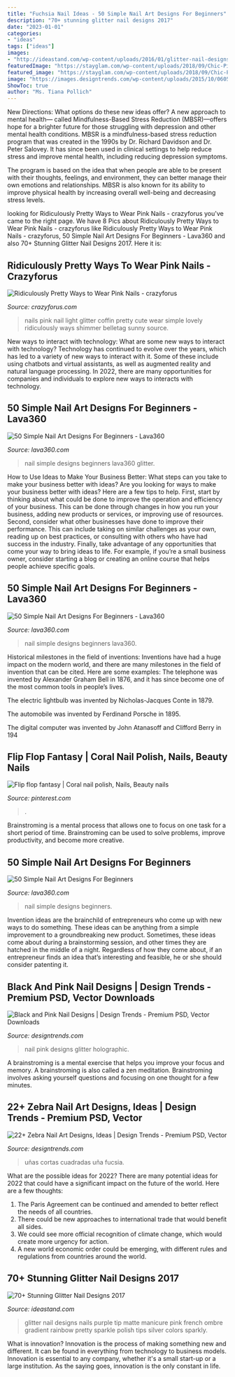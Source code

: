 ```yaml
---
title: "Fuchsia Nail Ideas - 50 Simple Nail Art Designs For Beginners"
description: "70+ stunning glitter nail designs 2017"
date: "2023-01-01"
categories:
- "ideas"
tags: ["ideas"]
images:
- "http://ideastand.com/wp-content/uploads/2016/01/glitter-nail-designs/61-glitter-nail-art-designs.jpg"
featuredImage: "https://stayglam.com/wp-content/uploads/2018/09/Chic-Pink-and-Shimmer-Accent-Nails.jpg"
featured_image: "https://stayglam.com/wp-content/uploads/2018/09/Chic-Pink-and-Shimmer-Accent-Nails.jpg"
image: "https://images.designtrends.com/wp-content/uploads/2015/10/06050603/Pink-Black-Zebra-Nail-Design.jpg"
ShowToc: true
author: "Ms. Tiana Pollich"
---
```



New Directions: What options do these new ideas offer?
A new approach to mental health— called Mindfulness-Based Stress Reduction (MBSR)—offers hope for a brighter future for those struggling with depression and other mental health conditions.
MBSR is a mindfulness-based stress reduction program that was created in the 1990s by Dr. Richard Davidson and Dr. Peter Salovey. It has since been used in clinical settings to help reduce stress and improve mental health, including reducing depression symptoms.

The program is based on the idea that when people are able to be present with their thoughts, feelings, and environment, they can better manage their own emotions and relationships. MBSR is also known for its ability to improve physical health by increasing overall well-being and decreasing stress levels.

	

		
looking for Ridiculously Pretty Ways to Wear Pink Nails - crazyforus you've came to the right page. We have 8 Pics about Ridiculously Pretty Ways to Wear Pink Nails - crazyforus like Ridiculously Pretty Ways to Wear Pink Nails - crazyforus, 50 Simple Nail Art Designs For Beginners - Lava360 and also 70+ Stunning Glitter Nail Designs 2017. Here it is:
		
    
## Ridiculously Pretty Ways To Wear Pink Nails - Crazyforus

<img loading=lazy src="https://stayglam.com/wp-content/uploads/2018/09/Chic-Pink-and-Shimmer-Accent-Nails.jpg" onerror="this.onerror=null;this.src='https://tse2.mm.bing.net/th?id=OIP.GnV2Mrtpl7EIZoVN9NNZJQHaHa&amp;pid=15.1';" alt="Ridiculously Pretty Ways to Wear Pink Nails - crazyforus">

_Source: crazyforus.com_

>nails pink nail light glitter coffin pretty cute wear simple lovely ridiculously ways shimmer belletag sunny source. 

	

New ways to interact with technology: What are some new ways to interact with technology?
Technology has continued to evolve over the years, which has led to a variety of new ways to interact with it. Some of these include using chatbots and virtual assistants, as well as augmented reality and natural language processing. In 2022, there are many opportunities for companies and individuals to explore new ways to interacts with technology.

    
## 50 Simple Nail Art Designs For Beginners - Lava360

<img loading=lazy src="http://lava360.com/wp-content/uploads/2016/01/simple-nail-art-designs-26.jpg" onerror="this.onerror=null;this.src='https://tse2.mm.bing.net/th?id=OIP.oUpo5ckSYhkRSTHySWL1uQHaMZ&amp;pid=15.1';" alt="50 Simple Nail Art Designs For Beginners - Lava360">

_Source: lava360.com_

>nail simple designs beginners lava360 glitter. 

	

How to Use Ideas to Make Your Business Better: What steps can you take to make your business better with ideas?
Are you looking for ways to make your business better with ideas? Here are a few tips to help. First, start by thinking about what could be done to improve the operation and efficiency of your business. This can be done through changes in how you run your business, adding new products or services, or improving use of resources. Second, consider what other businesses have done to improve their performance. This can include taking on similar challenges as your own, reading up on best practices, or consulting with others who have had success in the industry. Finally, take advantage of any opportunities that come your way to bring ideas to life. For example, if you’re a small business owner, consider starting a blog or creating an online course that helps people achieve specific goals.

    
## 50 Simple Nail Art Designs For Beginners - Lava360

<img loading=lazy src="http://lava360.com/wp-content/uploads/2016/01/simple-nail-art-designs-15.jpg" onerror="this.onerror=null;this.src='https://tse2.mm.bing.net/th?id=OIP.9CoHFnBy3SoB1nNgxWScVQHaIc&amp;pid=15.1';" alt="50 Simple Nail Art Designs For Beginners - Lava360">

_Source: lava360.com_

>nail simple designs beginners lava360. 

	

Historical milestones in the field of inventions:
Inventions have had a huge impact on the modern world, and there are many milestones in the field of invention that can be cited. Here are some examples:
The telephone was invented by Alexander Graham Bell in 1876, and it has since become one of the most common tools in people’s lives.

The electric lightbulb was invented by Nicholas-Jacques Conte in 1879.

The automobile was invented by Ferdinand Porsche in 1895. 

The digital computer was invented by John Atanasoff and Clifford Berry in 194
    
## Flip Flop Fantasy | Coral Nail Polish, Nails, Beauty Nails

<img loading=lazy src="https://i.pinimg.com/originals/91/8c/b0/918cb09e3c5886ed38c454239855fd38.jpg" onerror="this.onerror=null;this.src='https://tse4.mm.bing.net/th?id=OIP.CWq4JM9TDglAXegVrpp_7gHaLj&amp;pid=15.1';" alt="Flip flop fantasy | Coral nail polish, Nails, Beauty nails">

_Source: pinterest.com_

>. 

	

Brainstroming is a mental process that allows one to focus on one task for a short period of time. Brainstroming can be used to solve problems, improve productivity, and become more creative.

    
## 50 Simple Nail Art Designs For Beginners

<img loading=lazy src="https://i1.wp.com/lava360.com/wp-content/uploads/2016/01/simple-nail-art-designs-26.jpg?resize=600%2C1005" onerror="this.onerror=null;this.src='https://tse2.mm.bing.net/th?id=OIP.-4TUgypThuB1Yj53vFMPUAHaMZ&amp;pid=15.1';" alt="50 Simple Nail Art Designs For Beginners">

_Source: lava360.com_

>nail simple designs beginners. 

	

Invention ideas are the brainchild of entrepreneurs who come up with new ways to do something. These ideas can be anything from a simple improvement to a groundbreaking new product. Sometimes, these ideas come about during a brainstorming session, and other times they are hatched in the middle of a night. Regardless of how they come about, if an entrepreneur finds an idea that’s interesting and feasible, he or she should consider patenting it.

    
## Black And Pink Nail Designs | Design Trends - Premium PSD, Vector Downloads

<img loading=lazy src="https://images.designtrends.com/wp-content/uploads/2016/03/05074457/Beautiful-Nail-Design.jpg" onerror="this.onerror=null;this.src='https://tse1.mm.bing.net/th?id=OIP.sDXD6X8OW3ul2FdIS13z0QHaHa&amp;pid=15.1';" alt="Black and Pink Nail Designs | Design Trends - Premium PSD, Vector Downloads">

_Source: designtrends.com_

>nail pink designs glitter holographic. 

	

A brainstroming is a mental exercise that helps you improve your focus and memory. A brainstroming is also called a zen meditation. Brainstroming involves asking yourself questions and focusing on one thought for a few minutes.

    
## 22+ Zebra Nail Art Designs, Ideas | Design Trends - Premium PSD, Vector

<img loading=lazy src="https://images.designtrends.com/wp-content/uploads/2015/10/06050603/Pink-Black-Zebra-Nail-Design.jpg" onerror="this.onerror=null;this.src='https://tse2.mm.bing.net/th?id=OIP.E__J32TgNfryyHeFz_uNDQHaJ3&amp;pid=15.1';" alt="22+ Zebra Nail Art Designs, Ideas | Design Trends - Premium PSD, Vector">

_Source: designtrends.com_

>uñas cortas cuadradas uña fucsia. 

	

What are the possible ideas for 2022?
There are many potential ideas for 2022 that could have a significant impact on the future of the world. Here are a few thoughts: 
1. The Paris Agreement can be continued and amended to better reflect the needs of all countries. 
2. There could be new approaches to international trade that would benefit all sides. 
3. We could see more official recognition of climate change, which would create more urgency for action. 
4. A new world economic order could be emerging, with different rules and regulations from countries around the world. 

    
## 70+ Stunning Glitter Nail Designs 2017

<img loading=lazy src="http://ideastand.com/wp-content/uploads/2016/01/glitter-nail-designs/61-glitter-nail-art-designs.jpg" onerror="this.onerror=null;this.src='https://tse4.mm.bing.net/th?id=OIP.eK3s7zXdxFEH7wImuzD_AQHaJ4&amp;pid=15.1';" alt="70+ Stunning Glitter Nail Designs 2017">

_Source: ideastand.com_

>glitter nail designs nails purple tip matte manicure pink french ombre gradient rainbow pretty sparkle polish tips silver colors sparkly. 

	

What is innovation?
Innovation is the process of making something new and different. It can be found in everything from technology to business models. Innovation is essential to any company, whether it's a small start-up or a large institution. As the saying goes, innovation is the only constant in life.

